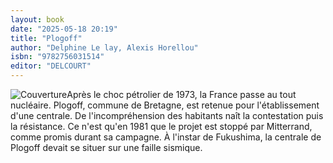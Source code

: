 ```yaml
---
layout: book
date: "2025-05-18 20:19"
title: "Plogoff"
author: "Delphine Le lay, Alexis Horellou"
isbn: "9782756031514"
editor: "DELCOURT"
---
```

![Couverture](/img/9782756031514.jpeg)Après le choc pétrolier de 1973, la France passe au tout nucléaire. Plogoff, commune de Bretagne, est retenue pour l'établissement d'une centrale. De l'incompréhension des habitants naît la contestation puis la résistance. Ce n'est qu'en 1981 que le projet est stoppé par Mitterrand, comme promis durant sa campagne. À l'instar de Fukushima, la centrale de Plogoff devait se situer sur une faille sismique.
